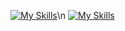 



[![My Skills](https://skillicons.dev/icons?i=jpy)](https://skillicons.dev)\n
[![My Skills](https://skillicons.dev/icons?i=js,html,css,wasm)](https://skillicons.dev)

